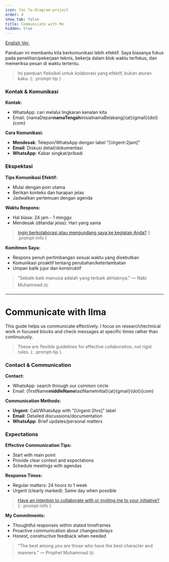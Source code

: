 ```yaml
---
icon: fas fa-diagram-project
order: 4
show_tab: false
title: Communicate with Me
hidden: true
---
```


[English Ver.](#communicate-with-ilma)

Panduan ini membantu kita berkomunikasi lebih efektif. Saya biasanya fokus pada penelitian/pekerjaan teknis, bekerja dalam blok waktu terfokus, dan memeriksa pesan di waktu tertentu.

> Ini panduan fleksibel untuk kolaborasi yang efektif, bukan aturan kaku.
{: .prompt-tip }

### Kontak & Komunikasi

**Kontak:**
- WhatsApp: cari melalui lingkaran kenalan kita
- Email: {namaDepan**namaTengah**inisialnamaBelakang}{at}{gmail}{dot}{com}

**Cara Komunikasi:**
- **Mendesak**: Telepon/WhatsApp dengan label "[Urgent-2jam]"
- **Email**: Diskusi detail/dokumentasi
- **WhatsApp**: Kabar singkat/pribadi

### Ekspektasi

**Tips Komunikasi Efektif:**
- Mulai dengan poin utama
- Berikan konteks dan harapan jelas
- Jadwalkan pertemuan dengan agenda

**Waktu Respons:**
- Hal biasa: 24 jam - 1 minggu
- Mendesak (ditandai jelas): Hari yang sama

> [Ingin berkolaborasi atau mengundang saya ke kegiatan Anda?](/collaborate)
{: .prompt-info }

**Komitmen Saya:**
- Respons penuh pertimbangan sesuai waktu yang disebutkan
- Komunikasi proaktif tentang perubahan/keterlambatan
- Umpan balik jujur dan konstruktif

> "Sebaik-baik manusia adalah yang terbaik akhlaknya." — Nabi Muhammad ﷺ

---

# Communicate with Ilma

This guide helps us communicate effectively. I focus on research/technical work in focused blocks and check messages at specific times rather than continuously.

> These are flexible guidelines for effective collaboration, not rigid rules.
{: .prompt-tip }

### Contact & Communication

**Contact:**
- WhatsApp: search through our common circle
- Email: {firstName**middleName**lastNameInitial}{at}{gmail}{dot}{com}

**Communication Methods:**
- **Urgent**: Call/WhatsApp with "[Urgent-2hrs]" label
- **Email**: Detailed discussions/documentation
- **WhatsApp**: Brief updates/personal matters

### Expectations

**Effective Communication Tips:**
- Start with main point
- Provide clear context and expectations
- Schedule meetings with agendas

**Response Times:**
- Regular matters: 24 hours to 1 week
- Urgent (clearly marked): Same day when possible

> [Have an intention to collaborate with or inviting me to your initiative?](/collaborate)
{: .prompt-info }

**My Commitments:**
- Thoughtful responses within stated timeframes
- Proactive communication about changes/delays
- Honest, constructive feedback when needed

> "The best among you are those who have the best character and manners." — Prophet Muhammad ﷺ
